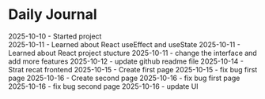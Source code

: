 # Daily Journal

2025-10-10 - Started project  
2025-10-11 - Learned about React useEffect and useState
2025-10-11 - Learned about React project stucture
2025-10-11 - change the interface and add more features
2025-10-12 - update github readme file
2025-10-14 - Strat recat frontend
2025-10-15 - Create first page
2025-10-15 - fix bug first page
2025-10-16 - Create second page
2025-10-16 - fix bug first page
2025-10-16 - fix bug second page
2025-10-16 - update UI